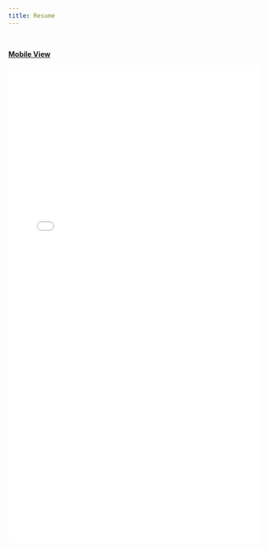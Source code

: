 ```yaml
---
title: Resume
---
```


<br>

[**Mobile View**](https://drive.google.com/file/d/1pmW4MRB2LFQBEqc7ApEYnxIJ5XvjaSQ3/view?usp=sharing)

<embed src="assets/PhuNDang_Resume.pdf" type="application/pdf" width="100%" height="955">

